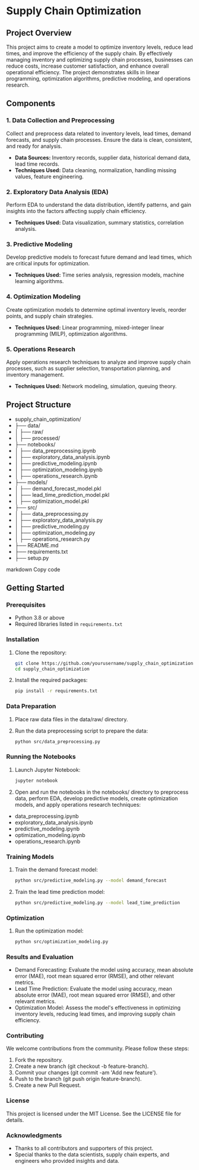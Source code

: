# Supply Chain Optimization

## Project Overview

This project aims to create a model to optimize inventory levels, reduce lead times, and improve the efficiency of the supply chain. By effectively managing inventory and optimizing supply chain processes, businesses can reduce costs, increase customer satisfaction, and enhance overall operational efficiency. The project demonstrates skills in linear programming, optimization algorithms, predictive modeling, and operations research.

## Components

### 1. Data Collection and Preprocessing
Collect and preprocess data related to inventory levels, lead times, demand forecasts, and supply chain processes. Ensure the data is clean, consistent, and ready for analysis.

- **Data Sources:** Inventory records, supplier data, historical demand data, lead time records.
- **Techniques Used:** Data cleaning, normalization, handling missing values, feature engineering.

### 2. Exploratory Data Analysis (EDA)
Perform EDA to understand the data distribution, identify patterns, and gain insights into the factors affecting supply chain efficiency.

- **Techniques Used:** Data visualization, summary statistics, correlation analysis.

### 3. Predictive Modeling
Develop predictive models to forecast future demand and lead times, which are critical inputs for optimization.

- **Techniques Used:** Time series analysis, regression models, machine learning algorithms.

### 4. Optimization Modeling
Create optimization models to determine optimal inventory levels, reorder points, and supply chain strategies.

- **Techniques Used:** Linear programming, mixed-integer linear programming (MILP), optimization algorithms.

### 5. Operations Research
Apply operations research techniques to analyze and improve supply chain processes, such as supplier selection, transportation planning, and inventory management.

- **Techniques Used:** Network modeling, simulation, queuing theory.

## Project Structure

 - supply_chain_optimization/
 - ├── data/
 - │ ├── raw/
 - │ ├── processed/
 - ├── notebooks/
 - │ ├── data_preprocessing.ipynb
 - │ ├── exploratory_data_analysis.ipynb
 - │ ├── predictive_modeling.ipynb
 - │ ├── optimization_modeling.ipynb
 - │ ├── operations_research.ipynb
 - ├── models/
 - │ ├── demand_forecast_model.pkl
 - │ ├── lead_time_prediction_model.pkl
 - │ ├── optimization_model.pkl
 - ├── src/
 - │ ├── data_preprocessing.py
 - │ ├── exploratory_data_analysis.py
 - │ ├── predictive_modeling.py
 - │ ├── optimization_modeling.py
 - │ ├── operations_research.py
 - ├── README.md
 - ├── requirements.txt
 - ├── setup.py

markdown
Copy code

## Getting Started

### Prerequisites
- Python 3.8 or above
- Required libraries listed in `requirements.txt`

### Installation
1. Clone the repository:
   ```bash
   git clone https://github.com/yourusername/supply_chain_optimization.git
   cd supply_chain_optimization
   
2. Install the required packages:
    ```bash
    pip install -r requirements.txt
    
### Data Preparation

1. Place raw data files in the data/raw/ directory.
2. Run the data preprocessing script to prepare the data:
   
    ```bash
    python src/data_preprocessing.py
    
### Running the Notebooks

1. Launch Jupyter Notebook:
    ```bash
    jupyter notebook
    
2. Open and run the notebooks in the notebooks/ directory to preprocess data, perform EDA, develop predictive models, create optimization models, and apply operations research techniques:
 - data_preprocessing.ipynb
 - exploratory_data_analysis.ipynb
 - predictive_modeling.ipynb
 - optimization_modeling.ipynb
 - operations_research.ipynb
   
### Training Models

1. Train the demand forecast model:
    ```bash
    python src/predictive_modeling.py --model demand_forecast
    
2. Train the lead time prediction model:
    ```bash
    python src/predictive_modeling.py --model lead_time_prediction
    
### Optimization

1. Run the optimization model:
    ```bash
    python src/optimization_modeling.py
    
### Results and Evaluation

 - Demand Forecasting: Evaluate the model using accuracy, mean absolute error (MAE), root mean squared error (RMSE), and other relevant metrics.
 - Lead Time Prediction: Evaluate the model using accuracy, mean absolute error (MAE), root mean squared error (RMSE), and other relevant metrics.
 - Optimization Model: Assess the model's effectiveness in optimizing inventory levels, reducing lead times, and improving supply chain efficiency.
   
### Contributing

We welcome contributions from the community. Please follow these steps:

1. Fork the repository.
2. Create a new branch (git checkout -b feature-branch).
3. Commit your changes (git commit -am 'Add new feature').
4. Push to the branch (git push origin feature-branch).
5. Create a new Pull Request.
   
### License

This project is licensed under the MIT License. See the LICENSE file for details.

### Acknowledgments

 - Thanks to all contributors and supporters of this project.
 - Special thanks to the data scientists, supply chain experts, and engineers who provided insights and data.
